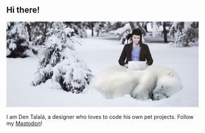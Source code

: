 ## Hi there!

<img src="https://github.com/dentalala/dentalala/raw/master/workspace.jpg" alt="My Photo">

I am Den Talalá, a designer who loves to code his own pet projects. Follow my [Mastodon](https://mas.to/@talala)!
